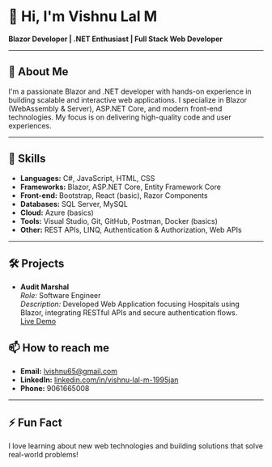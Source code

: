 # 👋 Hi, I'm Vishnu Lal M

**Blazor Developer | .NET Enthusiast | Full Stack Web Developer**

---

## 🚀 About Me

I'm a passionate Blazor and .NET developer with hands-on experience in building scalable and interactive web applications. I specialize in Blazor (WebAssembly & Server), ASP.NET Core, and modern front-end technologies. My focus is on delivering high-quality code and user experiences.

---

## 💼 Skills

- **Languages:** C#, JavaScript, HTML, CSS
- **Frameworks:** Blazor, ASP.NET Core, Entity Framework Core
- **Front-end:** Bootstrap, React (basic), Razor Components
- **Databases:** SQL Server, MySQL
- **Cloud:** Azure (basics)
- **Tools:** Visual Studio, Git, GitHub, Postman, Docker (basics)
- **Other:** REST APIs, LINQ, Authentication & Authorization, Web APIs

---

## 🛠️ Projects

- **Audit Marshal**  
  *Role:* Software Engineer  
  *Description:* Developed Web Application focusing Hospitals using Blazor, integrating RESTful APIs and secure authentication flows.  
  [Live Demo]((https://app.in.auditmarshall.com/))


## 📫 How to reach me

- **Email:** lvishnu65@gmail.com
- **LinkedIn:** [linkedin.com/in/vishnu-lal-m-1995jan](https://www.linkedin.com/in/vishnu-lal-m-1995jan)
- **Phone:** 9061665008

---



## ⚡ Fun Fact

I love learning about new web technologies and building solutions that solve real-world problems!
